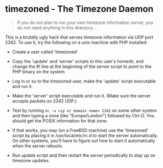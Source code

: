 # timezoned - The Timezone Daemon

>If you do not plan to run your own timezone information server, you do not need anything in this directory...

This is a brutally ugly hack that serves timezone information via UDP port 2342. To use it, try the following on a unix machine with PHP installed:

* Create a user called 'timezoned'

* Copy the 'update' and 'server' scripts to this user's homedir, and change the #! line at the beginning of the server script to point to the PHP binary on the system 

* Log in or su to the timezoned user, make the 'update' script executable and run it.

* Make the 'server' script executable and run it. (Make sure the server accepts packets on 2342 UDP.)

* Test by running `nc -u <ip or domain name> 2342` on some other system and then typing a zone (like "Europe/London") followed by Ctrl-D. You should get the POSIX information for that zone.

* If that works, you may (on a FreeBSD machine) use the 'timezoned' script by placing it in /usr/local/etc/rc.d to start the server automatically. On other systems, you'll have to figure out how to start it automatically when the server reboots.

* Run update script and then restart the server periodically to stay up on timezone updates.